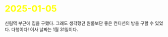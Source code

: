 # <span style="color:yellow">2025-01-05</span>
신림역 부근에 집을 구했다. 그래도 생각했던 원룸보단 좋은 컨디션의 방을 구할 수 있었다. 다행이다!
이사 날짜는 1월 31일이다. 